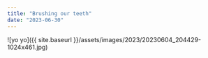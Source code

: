 ```yaml
---
title: "Brushing our teeth"
date: "2023-06-30"
---
```


![yo yo]({{ site.baseurl }}/assets/images/2023/20230604_204429-1024x461.jpg)

